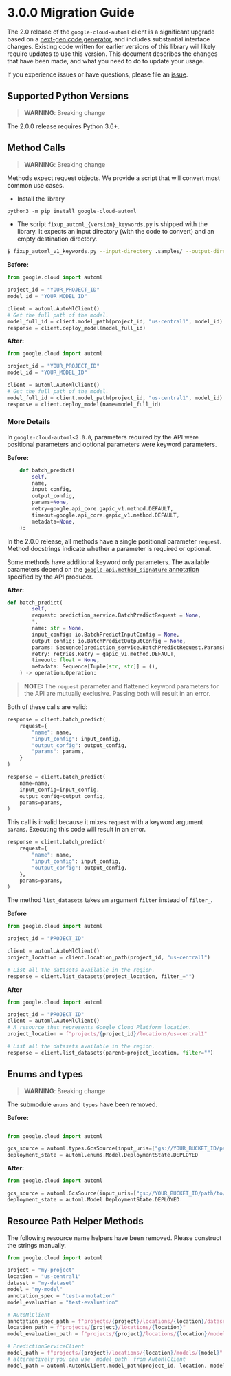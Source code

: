 # 3.0.0 Migration Guide

The 2.0 release of the `google-cloud-automl` client is a significant upgrade based on a [next-gen code generator](https://github.com/googleapis/gapic-generator-python), and includes substantial interface changes. Existing code written for earlier versions of this library will likely require updates to use this version. This document describes the changes that have been made, and what you need to do to update your usage.

If you experience issues or have questions, please file an [issue](https://github.com/googleapis/python-automl/issues).

## Supported Python Versions

> **WARNING**: Breaking change

The 2.0.0 release requires Python 3.6+.


## Method Calls

> **WARNING**: Breaking change

Methods expect request objects. We provide a script that will convert most common use cases.

* Install the library

```py
python3 -m pip install google-cloud-automl
```

* The script `fixup_automl_{version}_keywords.py` is shipped with the library. It expects
an input directory (with the code to convert) and an empty destination directory.

```sh
$ fixup_automl_v1_keywords.py --input-directory .samples/ --output-directory samples/
```

**Before:**
```py
from google.cloud import automl

project_id = "YOUR_PROJECT_ID"
model_id = "YOUR_MODEL_ID"

client = automl.AutoMlClient()
# Get the full path of the model.
model_full_id = client.model_path(project_id, "us-central1", model_id)
response = client.deploy_model(model_full_id)
```


**After:**
```py
from google.cloud import automl

project_id = "YOUR_PROJECT_ID"
model_id = "YOUR_MODEL_ID"

client = automl.AutoMlClient()
# Get the full path of the model.
model_full_id = client.model_path(project_id, "us-central1", model_id)
response = client.deploy_model(name=model_full_id)
```

### More Details

In `google-cloud-automl<2.0.0`, parameters required by the API were positional parameters and optional parameters were keyword parameters.

**Before:**
```py
    def batch_predict(
        self,
        name,
        input_config,
        output_config,
        params=None,
        retry=google.api_core.gapic_v1.method.DEFAULT,
        timeout=google.api_core.gapic_v1.method.DEFAULT,
        metadata=None,
    ):
```

In the 2.0.0 release, all methods have a single positional parameter `request`. Method docstrings indicate whether a parameter is required or optional.

Some methods have additional keyword only parameters. The available parameters depend on the [`google.api.method_signature` annotation](https://github.com/googleapis/googleapis/blob/2db5725bf898b544a0cf951e1694d3b0fce5eda3/google/cloud/automl/v1/prediction_service.proto#L86) specified by the API producer.


**After:**
```py
def batch_predict(
        self,
        request: prediction_service.BatchPredictRequest = None,
        *,
        name: str = None,
        input_config: io.BatchPredictInputConfig = None,
        output_config: io.BatchPredictOutputConfig = None,
        params: Sequence[prediction_service.BatchPredictRequest.ParamsEntry] = None,
        retry: retries.Retry = gapic_v1.method.DEFAULT,
        timeout: float = None,
        metadata: Sequence[Tuple[str, str]] = (),
    ) -> operation.Operation:
```

> **NOTE:** The `request` parameter and flattened keyword parameters for the API are mutually exclusive.
> Passing both will result in an error.


Both of these calls are valid:

```py
response = client.batch_predict(
    request={
        "name": name,
        "input_config": input_config,
        "output_config": output_config,
        "params": params,
    }
)
```

```py
response = client.batch_predict(
    name=name,
    input_config=input_config,
    output_config=output_config,
    params=params,
)
```

This call is invalid because it mixes `request` with a keyword argument `params`. Executing this code
will result in an error.

```py
response = client.batch_predict(
    request={
        "name": name,
        "input_config": input_config,
        "output_config": output_config,
    },
    params=params,
)
```


The method `list_datasets` takes an argument `filter` instead of `filter_`.

**Before**
```py
from google.cloud import automl

project_id = "PROJECT_ID"

client = automl.AutoMlClient()
project_location = client.location_path(project_id, "us-central1")

# List all the datasets available in the region.
response = client.list_datasets(project_location, filter_="")
```

**After**
```py
from google.cloud import automl

project_id = "PROJECT_ID"
client = automl.AutoMlClient()
# A resource that represents Google Cloud Platform location.
project_location = f"projects/{project_id}/locations/us-central1"

# List all the datasets available in the region.
response = client.list_datasets(parent=project_location, filter="")
```


## Enums and types


> **WARNING**: Breaking change

The submodule `enums` and `types` have been removed.

**Before:**
```py

from google.cloud import automl

gcs_source = automl.types.GcsSource(input_uris=["gs://YOUR_BUCKET_ID/path/to/your/input/csv_or_jsonl"])
deployment_state = automl.enums.Model.DeploymentState.DEPLOYED
```


**After:**
```py
from google.cloud import automl

gcs_source = automl.GcsSource(input_uris=["gs://YOUR_BUCKET_ID/path/to/your/input/csv_or_jsonl"])
deployment_state = automl.Model.DeploymentState.DEPLOYED
```


## Resource Path Helper Methods

The following resource name helpers have been removed. Please construct the strings manually.

```py
from google.cloud import automl

project = "my-project"
location = "us-central1"
dataset = "my-dataset"
model = "my-model"
annotation_spec = "test-annotation"
model_evaluation = "test-evaluation"

# AutoMlClient
annotation_spec_path = f"projects/{project}/locations/{location}/datasets/{dataset}/annotationSpecs/{annotation_spec}"
location_path = f"projects/{project}/locations/{location}"
model_evaluation_path = f"projects/{project}/locations/{location}/models/{model}/modelEvaluations/{model_evaluation}",

# PredictionServiceClient
model_path = f"projects/{project}/locations/{location}/models/{model}"
# alternatively you can use `model_path` from AutoMlClient
model_path = automl.AutoMlClient.model_path(project_id, location, model_id)

```
